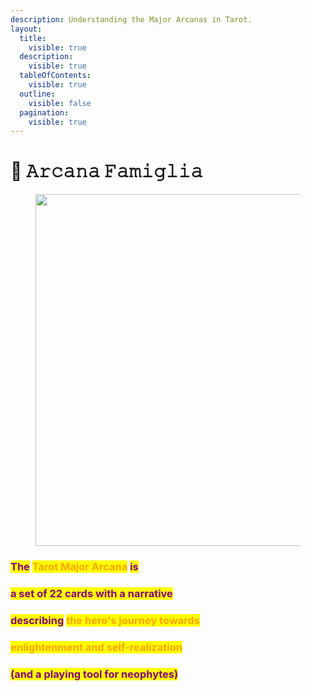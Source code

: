 ```yaml
---
description: Understanding the Major Arcanas in Tarot.
layout:
  title:
    visible: true
  description:
    visible: true
  tableOfContents:
    visible: true
  outline:
    visible: false
  pagination:
    visible: true
---
```


# 💜 𝙰𝚛𝚌𝚊𝚗𝚊 𝙵𝚊𝚖𝚒𝚐𝚕𝚒𝚊

<figure><img src="../../../../../.gitbook/assets/pexels-btgl-♡-19179437.jpg" alt="" width="563"><figcaption></figcaption></figure>

### <mark style="color:purple;">The</mark> <mark style="color:orange;">Tarot Major Arcana</mark> <mark style="color:purple;">is</mark>&#x20;

### <mark style="color:purple;">a set of 22 cards with a narrative</mark>

### <mark style="color:purple;">describing</mark> <mark style="color:orange;">the hero's journey towards</mark>&#x20;

### <mark style="color:orange;">enlightenment and self-realization</mark>



### <mark style="color:purple;">(and a playing tool for neophytes)</mark>
